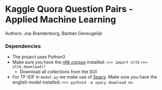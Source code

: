 # Kaggle Quora Question Pairs - Applied Machine Learning
Authors: Jop Brandenburg, Bastian Geneugelijk


### Dependencies
* The project uses Python3
* Make sure you have the [nltk corpus](http://www.nltk.org/install.html) installed:
	`>>> import nltk`
	`>>> nltk.download()`
	* Download all collections from the GUI 
* For TF-IDF in `model.py` we make use of [Spacy](https://spacy.io/). Make sure you have the english model installed: 
	`>>> python3 -m spacy download en`